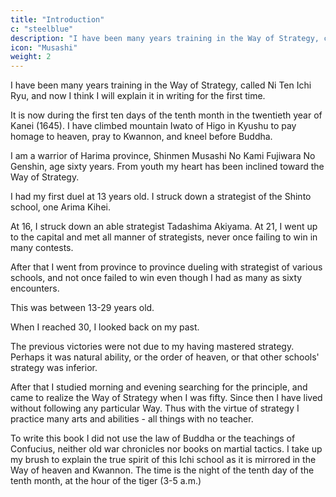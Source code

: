 ```yaml
---
title: "Introduction"
c: "steelblue"
description: "I have been many years training in the Way of Strategy, called Ni Ten Ichi Ryu, and now I think I will explain it in writing for the first time"
icon: "Musashi"
weight: 2
---
```



I have been many years training in the Way of Strategy, called Ni Ten Ichi Ryu, and now I think I will explain it in writing for the first time.

It is now during the first ten days of the tenth month in the twentieth year of Kanei (1645). I have climbed mountain Iwato of Higo in Kyushu to pay homage to heaven, pray to Kwannon, and kneel before Buddha. 

I am a warrior of Harima province, Shinmen Musashi No Kami Fujiwara No Genshin, age sixty years. From youth my heart has been inclined toward the Way of Strategy.

I had my first duel at 13 years old. I struck down a strategist of the Shinto school, one Arima Kihei. 

At 16, I struck down an able strategist Tadashima Akiyama. At 21,  I went up to the capital and met all manner of strategists, never once failing to win in many contests.

After that I went from province to province dueling with strategist of various schools, and not once failed to win even though I had as many as sixty encounters. 

This was between 13-29 years old. 

When I reached 30, I looked back on my past. 

The previous victories were not due to my having mastered strategy. Perhaps it
was natural ability, or the order of heaven, or that other schools' strategy was inferior.

After that I studied morning and evening searching for the principle, and came to realize the Way of Strategy when I was fifty. Since then I have lived without following any particular Way. Thus with the virtue of
strategy I practice many arts and abilities - all things with no teacher. 

To write this book I did not use the law of Buddha or the teachings of Confucius, neither old war chronicles nor books on martial tactics. I take up my brush to explain the true spirit of this Ichi school as it is mirrored in the Way of heaven and Kwannon. The time is the night of the tenth day of the tenth month, at the hour of the tiger (3-5 a.m.)
